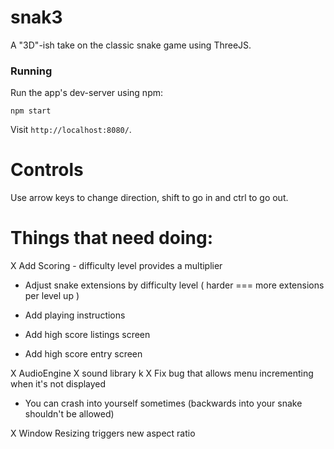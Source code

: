 # snak3 #

A "3D"-ish take on the classic snake game using ThreeJS.

### Running ###

Run the app's dev-server using npm:

`npm start`

Visit `http://localhost:8080/`.

# Controls

Use arrow keys to change direction, shift to go in and ctrl to go out.

# Things that need doing: #

X Add Scoring
	- difficulty level provides a multiplier

- Adjust snake extensions by difficulty level ( harder === more extensions per level up )

- Add playing instructions

- Add high score listings screen

- Add high score entry screen

X AudioEngine
  X sound library
k
X Fix bug that allows menu incrementing when it's not displayed

- You can crash into yourself sometimes (backwards into your snake shouldn't be allowed)

X Window Resizing triggers new aspect ratio
